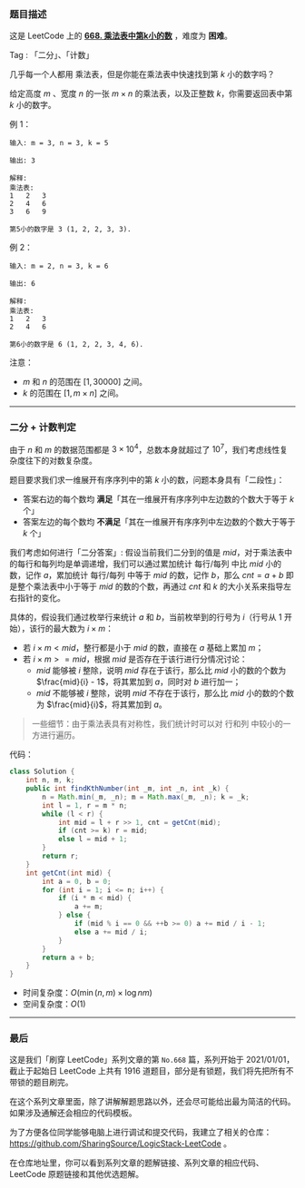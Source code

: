 ### 题目描述

这是 LeetCode 上的 **[668. 乘法表中第k小的数](https://leetcode.cn/problems/kth-smallest-number-in-multiplication-table/solution/by-ac_oier-7pmt/)** ，难度为 **困难**。

Tag : 「二分」、「计数」



几乎每一个人都用 乘法表，但是你能在乘法表中快速找到第 $k$ 小的数字吗？

给定高度 $m$ 、宽度 $n$ 的一张 $m \times n$ 的乘法表，以及正整数 $k$，你需要返回表中第 $k$ 小的数字。

例 1：
```
输入: m = 3, n = 3, k = 5

输出: 3

解释: 
乘法表:
1	2	3
2	4	6
3	6	9

第5小的数字是 3 (1, 2, 2, 3, 3).
```
例 2：
```
输入: m = 2, n = 3, k = 6

输出: 6

解释: 
乘法表:
1	2	3
2	4	6

第6小的数字是 6 (1, 2, 2, 3, 4, 6).
```
注意：
* $m$ 和 $n$ 的范围在 $[1, 30000]$ 之间。
* $k$ 的范围在 $[1, m \times n]$ 之间。

---

### 二分 + 计数判定

由于 $n$ 和 $m$ 的数据范围都是 $3 \times 10^4$，总数本身就超过了 $10^7$，我们考虑线性复杂度往下的对数复杂度。

题目要求我们求一维展开有序序列中的第 $k$ 小的数，问题本身具有「二段性」：

* 答案右边的每个数均 **满足**「其在一维展开有序序列中左边数的个数大于等于 $k$ 个」
* 答案左边的每个数均 **不满足**「其在一维展开有序序列中左边数的个数大于等于 $k$ 个」

我们考虑如何进行「二分答案」: 假设当前我们二分到的值是 $mid$，对于乘法表中的每行和每列均是单调递增，我们可以通过累加统计 每行/每列 中比 $mid$ 小的数，记作 $a$，累加统计 每行/每列 中等于 $mid$ 的数，记作 $b$，那么 $cnt = a + b$ 即是整个乘法表中小于等于 $mid$ 的数的个数，再通过 $cnt$ 和 $k$ 的大小关系来指导左右指针的变化。

具体的，假设我们通过枚举行来统计 $a$ 和 $b$，当前枚举到的行号为 $i$（行号从 $1$ 开始），该行的最大数为 $i \times m$：

* 若 $i \times m < mid$，整行都是小于 $mid$ 的数，直接在 $a$ 基础上累加 $m$；
* 若 $i \times m >= mid$，根据 $mid$ 是否存在于该行进行分情况讨论：
    * $mid$ 能够被 $i$ 整除，说明 $mid$ 存在于该行，那么比 $mid$ 小的数的个数为 $\frac{mid}{i} - 1$，将其累加到 $a$，同时对 $b$ 进行加一；
    * $mid$ 不能够被 $i$ 整除，说明 $mid$ 不存在于该行，那么比 $mid$ 小的数的个数为 $\frac{mid}{i}$，将其累加到 $a$。

> 一些细节：由于乘法表具有对称性，我们统计时可以对 行和列 中较小的一方进行遍历。

代码：
```java
class Solution {
    int n, m, k;
    public int findKthNumber(int _m, int _n, int _k) {
        n = Math.min(_m, _n); m = Math.max(_m, _n); k = _k;
        int l = 1, r = m * n;
        while (l < r) {
            int mid = l + r >> 1, cnt = getCnt(mid);
            if (cnt >= k) r = mid;
            else l = mid + 1;
        }
        return r;
    }
    int getCnt(int mid) {
        int a = 0, b = 0;
        for (int i = 1; i <= n; i++) {
            if (i * m < mid) {
                a += m;
            } else {
                if (mid % i == 0 && ++b >= 0) a += mid / i - 1;
                else a += mid / i;
            }
        }
        return a + b;
    }
}
```
* 时间复杂度：$O(\min(n, m) \times \log{nm})$
* 空间复杂度：$O(1)$

---

### 最后

这是我们「刷穿 LeetCode」系列文章的第 `No.668` 篇，系列开始于 2021/01/01，截止于起始日 LeetCode 上共有 1916 道题目，部分是有锁题，我们将先把所有不带锁的题目刷完。

在这个系列文章里面，除了讲解解题思路以外，还会尽可能给出最为简洁的代码。如果涉及通解还会相应的代码模板。

为了方便各位同学能够电脑上进行调试和提交代码，我建立了相关的仓库：https://github.com/SharingSource/LogicStack-LeetCode 。

在仓库地址里，你可以看到系列文章的题解链接、系列文章的相应代码、LeetCode 原题链接和其他优选题解。

